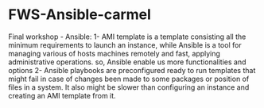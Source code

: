 # FWS-Ansible-carmel
Final workshop - Ansible:
1-	AMI template is a template consisting all the minimum requirements to launch an instance, while Ansible is a tool for managing various of hosts machines remotely and fast, applying administrative operations.
so, Ansible enable us more functionalities and options
2-	Ansible playbooks are preconfigured ready to run templates that might fail in case of changes been made to some packages or position of files in a system.
It also might be slower than configuring an instance and creating an AMI template from it.

